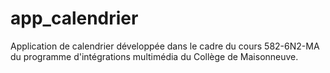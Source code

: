 # app_calendrier
Application de calendrier développée dans le cadre du cours 582-6N2-MA du programme d'intégrations multimédia du Collège de Maisonneuve.
